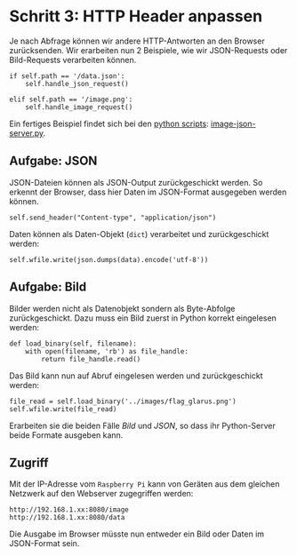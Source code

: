 # Schritt 3: HTTP Header anpassen

Je nach Abfrage können wir andere HTTP-Antworten an den Browser zurücksenden. Wir erarbeiten nun 2 Beispiele, wie wir
JSON-Requests oder Bild-Requests verarbeiten können.


    if self.path == '/data.json':
        self.handle_json_request()

    elif self.path == '/image.png':
        self.handle_image_request()

Ein fertiges Beispiel findet sich bei den [python scripts](../python): [image-json-server.py](../python/image-json-server.py).

## Aufgabe: JSON

JSON-Dateien können als JSON-Output zurückgeschickt werden. So erkennt der Browser, dass hier Daten im JSON-Format ausgegeben werden können.

    self.send_header("Content-type", "application/json")

Daten können als Daten-Objekt (`dict`) verarbeitet und zurückgeschickt werden:

    self.wfile.write(json.dumps(data).encode('utf-8'))

## Aufgabe: Bild

Bilder werden nicht als Datenobjekt sondern als Byte-Abfolge zurückgeschickt. Dazu muss ein Bild zuerst in Python korrekt eingelesen werden:

    def load_binary(self, filename):
        with open(filename, 'rb') as file_handle:
            return file_handle.read()

Das Bild kann nun auf Abruf eingelesen werden und zurückgeschickt werden:

    file_read = self.load_binary('../images/flag_glarus.png')
    self.wfile.write(file_read)

Erarbeiten sie die beiden Fälle *Bild* und *JSON*, so dass ihr Python-Server beide Formate ausgeben kann.

## Zugriff

Mit der IP-Adresse vom `Raspberry Pi` kann von Geräten aus dem gleichen Netzwerk auf den Webserver zugegriffen werden:

    http://192.168.1.xx:8080/image
    http://192.168.1.xx:8080/data

Die Ausgabe im Browser müsste nun entweder ein Bild oder Daten im JSON-Format sein.
